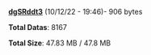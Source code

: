[**dgSRddt3**](/data/dgSRddt3.txt) (10/12/22 - 19:46)- 906 bytes

**Total Datas**: 8167

**Total Size**: 47.83 MB / 47.8 MB
